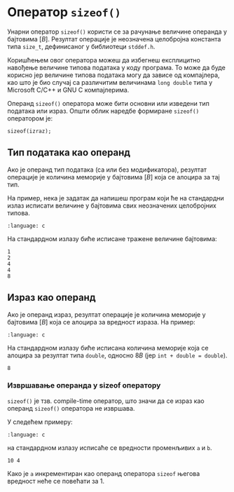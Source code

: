 # Оператор `sizeof()`

Унарни оператор `sizeof()` користи се за рачунање величине операнда у бајтовима
$[B]$. Резултат операције је неозначена целобројна константа типа `size_t`,
дефинисаног у библиотеци `stddef.h`.

Коришћењем овог оператора можеш да избегнеш експлицитно навођење величине
типова података у коду програма. То може да буде корисно јер величине типова
података могу да зависе од компајлера, као што је био случај са различитим
величинама `long double` типа у Microsoft C/C++ и GNU C компајлерима.

Операнд `sizeof()` оператора може бити основни или изведени тип података или
израз. Општи облик наредбе формиране `sizeof()` оператором је:

```text
sizeof(izraz);
```

## Тип података као операнд

Ако је операнд тип података (са или без модификатора), резултат операције је
количина меморије у бајтовима $[B]$ која се алоцира за тај тип.

На пример, нека је задатак да напишеш програм који ће на стандардни излаз
исписати величине у бајтовима свих неозначених целобројних типова.

```{literalinclude} code/sizeof0.c
:language: c
```

На стандардном излазу биће исписане тражене величине бајтовима:

```text
1
2
4
4
8
```

## Израз као операнд

Ако је операнд израз, резултат операције је количина меморије у бајтовима $[B]$
која се алоцира за вредност израза. На пример:

```{literalinclude} code/sizeof1.c
:language: c
```

На стандардном излазу биће исписана количина меморије која се алоцира за
резултат типа `double`, односно $8B$ (јер `int + double = double`).

```text
8
```

### Извршавање операнда у sizeof оператору

`sizeof()` је тзв. compile-time оператор, што значи да се израз као операнд
`sizeof()` оператора не извршава.

У следећем примеру:

```{literalinclude} code/sizeof2.c
:language: c
```

на стандардном излазу исписаће се вредности променљивих `a` и `b`.

```text
10 4
```

Како је `a` инкрементиран као операнд оператора `sizeof` његова вредност неће
се повећати за 1.
